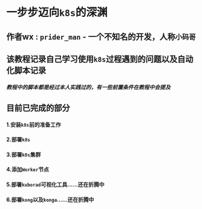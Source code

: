 # 一步步迈向`k8s`的深渊

## 作者wx : `prider_man` - 一个不知名的开发，人称`小码哥`

## 该教程记录自己学习使用`k8s`过程遇到的问题以及自动化脚本记录
##### 教程中的脚本都是经过本人实践过的，有一些前置条件在教程中会提及

## 目前已完成的部分

#### 1.安装`k8s`前的准备工作
#### 2.部署`k8s`
#### 3.部署`k8s`集群
#### 4.添加`Worker`节点
#### 5.部署`kuborad`可视化工具......还在折腾中
#### 6.部署`kong`以及`konga`......还在折腾中
